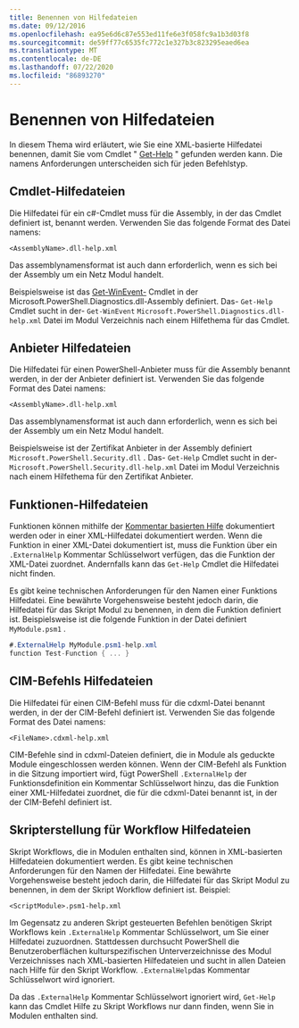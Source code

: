 ```yaml
---
title: Benennen von Hilfedateien
ms.date: 09/12/2016
ms.openlocfilehash: ea95e6d6c87e553ed11fe6e3f058fc9a1b3d03f8
ms.sourcegitcommit: de59ff77c6535fc772c1e327b3c823295eaed6ea
ms.translationtype: MT
ms.contentlocale: de-DE
ms.lasthandoff: 07/22/2020
ms.locfileid: "86893270"
---
```

# <a name="naming-help-files"></a>Benennen von Hilfedateien

In diesem Thema wird erläutert, wie Sie eine XML-basierte Hilfedatei benennen, damit Sie vom Cmdlet " [Get-Help](/powershell/module/Microsoft.PowerShell.Core/Get-Help) " gefunden werden kann. Die namens Anforderungen unterscheiden sich für jeden Befehlstyp.

## <a name="cmdlet-help-files"></a>Cmdlet-Hilfedateien

Die Hilfedatei für ein c#-Cmdlet muss für die Assembly, in der das Cmdlet definiert ist, benannt werden. Verwenden Sie das folgende Format des Datei namens:

```
<AssemblyName>.dll-help.xml
```

Das assemblynamensformat ist auch dann erforderlich, wenn es sich bei der Assembly um ein Netz Modul handelt.

Beispielsweise ist das [Get-WinEvent-](/powershell/module/Microsoft.PowerShell.Diagnostics/Get-WinEvent) Cmdlet in der Microsoft.PowerShell.Diagnostics.dll-Assembly definiert. Das- `Get-Help` Cmdlet sucht in der- `Get-WinEvent` `Microsoft.PowerShell.Diagnostics.dll-help.xml` Datei im Modul Verzeichnis nach einem Hilfethema für das Cmdlet.

## <a name="provider-help-files"></a>Anbieter Hilfedateien

Die Hilfedatei für einen PowerShell-Anbieter muss für die Assembly benannt werden, in der der Anbieter definiert ist. Verwenden Sie das folgende Format des Datei namens:

`<AssemblyName>.dll-help.xml`

Das assemblynamensformat ist auch dann erforderlich, wenn es sich bei der Assembly um ein Netz Modul handelt.

Beispielsweise ist der Zertifikat Anbieter in der Assembly definiert `Microsoft.PowerShell.Security.dll` . Das- `Get-Help` Cmdlet sucht in der- `Microsoft.PowerShell.Security.dll-help.xml` Datei im Modul Verzeichnis nach einem Hilfethema für den Zertifikat Anbieter.

## <a name="function-help-files"></a>Funktionen-Hilfedateien

Funktionen können mithilfe der [Kommentar basierten Hilfe](/powershell/module/microsoft.powershell.core/about/about_comment_based_help) dokumentiert werden oder in einer XML-Hilfedatei dokumentiert werden. Wenn die Funktion in einer XML-Datei dokumentiert ist, muss die Funktion über ein `.ExternalHelp` Kommentar Schlüsselwort verfügen, das die Funktion der XML-Datei zuordnet. Andernfalls kann das `Get-Help` Cmdlet die Hilfedatei nicht finden.

Es gibt keine technischen Anforderungen für den Namen einer Funktions Hilfedatei. Eine bewährte Vorgehensweise besteht jedoch darin, die Hilfedatei für das Skript Modul zu benennen, in dem die Funktion definiert ist. Beispielsweise ist die folgende Funktion in der Datei definiert `MyModule.psm1` .

```csharp
#.ExternalHelp MyModule.psm1-help.xml
function Test-Function { ... }
```

## <a name="cim-command-help-files"></a>CIM-Befehls Hilfedateien

Die Hilfedatei für einen CIM-Befehl muss für die cdxml-Datei benannt werden, in der der CIM-Befehl definiert ist. Verwenden Sie das folgende Format des Datei namens:

`<FileName>.cdxml-help.xml`

CIM-Befehle sind in cdxml-Dateien definiert, die in Module als geduckte Module eingeschlossen werden können. Wenn der CIM-Befehl als Funktion in die Sitzung importiert wird, fügt PowerShell `.ExternalHelp` der Funktionsdefinition ein Kommentar Schlüsselwort hinzu, das die Funktion einer XML-Hilfedatei zuordnet, die für die cdxml-Datei benannt ist, in der der CIM-Befehl definiert ist.

## <a name="script-workflow-help-files"></a>Skripterstellung für Workflow Hilfedateien

Skript Workflows, die in Modulen enthalten sind, können in XML-basierten Hilfedateien dokumentiert werden. Es gibt keine technischen Anforderungen für den Namen der Hilfedatei. Eine bewährte Vorgehensweise besteht jedoch darin, die Hilfedatei für das Skript Modul zu benennen, in dem der Skript Workflow definiert ist. Beispiel:

`<ScriptModule>.psm1-help.xml`

Im Gegensatz zu anderen Skript gesteuerten Befehlen benötigen Skript Workflows kein `.ExternalHelp` Kommentar Schlüsselwort, um Sie einer Hilfedatei zuzuordnen. Stattdessen durchsucht PowerShell die Benutzeroberflächen kulturspezifischen Unterverzeichnisse des Modul Verzeichnisses nach XML-basierten Hilfedateien und sucht in allen Dateien nach Hilfe für den Skript Workflow. `.ExternalHelp`das Kommentar Schlüsselwort wird ignoriert.

Da das `.ExternalHelp` Kommentar Schlüsselwort ignoriert wird, `Get-Help` kann das Cmdlet Hilfe zu Skript Workflows nur dann finden, wenn Sie in Modulen enthalten sind.
